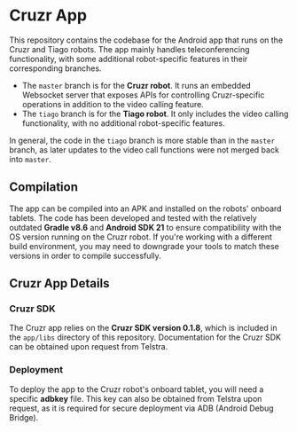 # Cruzr App

This repository contains the codebase for the Android app that runs on the Cruzr and Tiago robots. The app mainly handles teleconferencing functionality, with some additional robot-specific features in their corresponding branches.

* The `master` branch is for the **Cruzr robot**. It runs an embedded Websocket server that exposes APIs for controlling Cruzr-specific operations in addition to the video calling feature.
* The `tiago` branch is for the **Tiago robot**. It only includes the video calling functionality, with no additional robot-specific features.

In general, the code in the `tiago` branch is more stable than in the `master` branch, as later updates to the video call functions were not merged back into `master`.

## Compilation

The app can be compiled into an APK and installed on the robots' onboard tablets. The code has been developed and tested with the relatively outdated **Gradle v8.6** and **Android SDK 21** to ensure compatibility with the OS version running on the Cruzr robot. If you're working with a different build environment, you may need to downgrade your tools to match these versions in order to compile successfully.

## Cruzr App Details

### Cruzr SDK

The Cruzr app relies on the **Cruzr SDK version 0.1.8**, which is included in the `app/libs` directory of this repository. Documentation for the Cruzr SDK can be obtained upon request from Telstra.

### Deployment

To deploy the app to the Cruzr robot's onboard tablet, you will need a specific **adbkey** file. This key can also be obtained from Telstra upon request, as it is required for secure deployment via ADB (Android Debug Bridge).